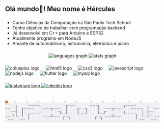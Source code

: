 <h2 align="left">Olá mundo👋! Meu nome é Hércules</h2>

###

- Curso Ciências da Computação na São Paulo Tech School
- Tenho objetivo de trabalhar com programação backend
- Já desenvolvi em C++ para Arduíno e ESP32
- Atualmente programo em NodeJS
- Amante de automobilismo, astronomia, eletrônica e piano

###

<div align="center">
  <img src="https://github-readme-stats.vercel.app/api/top-langs?username=HerculesSP&locale=pt-br&hide_title=false&layout=compact&card_width=320&langs_count=5&theme=aura&      hide_border=true" height="150" alt="languages graph"  />
  <img src="https://github-readme-stats.vercel.app/api?username=HerculesSP&hide_title=false&hide_rank=false&show_icons=true&include_all_commits=true&count_private=true&disable_animations=false&theme=aura&locale=pt-br&hide_border=true&custom_title=Estat%C3%ADsticas" height="150" alt="stats graph"  />
</div>

###

<div align="left">
  <img src="https://cdn.jsdelivr.net/gh/devicons/devicon/icons/cplusplus/cplusplus-plain.svg" height="30" alt="cplusplus logo"  />
  <img width="12" />
  <img src="https://cdn.jsdelivr.net/gh/devicons/devicon/icons/html5/html5-plain.svg" height="30" alt="html5 logo"  />
  <img width="12" />
  <img src="https://cdn.jsdelivr.net/gh/devicons/devicon/icons/css3/css3-plain.svg" height="30" alt="css3 logo"  />
  <img width="12" />
  <img src="https://cdn.jsdelivr.net/gh/devicons/devicon/icons/javascript/javascript-plain.svg" height="30" alt="javascript logo"  />
  <img width="12" />
  <img src="https://cdn.jsdelivr.net/gh/devicons/devicon/icons/nodejs/nodejs-plain-wordmark.svg" height="30" alt="nodejs logo"  />
  <img width="12" />
  <img src="https://cdn.jsdelivr.net/gh/devicons/devicon/icons/flutter/flutter-original.svg" height="30" alt="flutter logo"  />
  <img width="12" />
  <img src="https://cdn.jsdelivr.net/gh/devicons/devicon/icons/mysql/mysql-original.svg" height="30" alt="mysql logo"  />
</div>

###

<div align="left">
  <a href="https://www.instagram.com/hercules.s.p/" target="_blank">
    <img src="https://raw.githubusercontent.com/maurodesouza/profile-readme-generator/master/src/assets/icons/social/instagram/default.svg" width="47" height="35" alt="instagram logo"  />
  </a>
  <a href="https://www.linkedin.com/in/herculessp/" target="_blank">
    <img src="https://raw.githubusercontent.com/maurodesouza/profile-readme-generator/master/src/assets/icons/social/linkedin/default.svg" width="47" height="35" alt="linkedin logo"  />
  </a>
</div>

###

<br clear="both">

<picture>
  <source media="(prefers-color-scheme: dark)" srcset="https://raw.githubusercontent.com/HerculesSP/HerculesSP/output/pacman-contribution-graph-dark.svg">
  <source media="(prefers-color-scheme: light)" srcset="https://raw.githubusercontent.com/HerculesSP/HerculesSP/output/pacman-contribution-graph.svg">
  <img alt="pacman contribution graph" src="https://raw.githubusercontent.com/HerculesSP/HerculesSP/output/pacman-contribution-graph.svg">
</picture>

###
